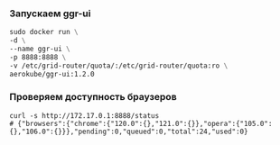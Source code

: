 ### Запускаем ggr-ui

```dockerfile
sudo docker run \
-d \
--name ggr-ui \
-p 8888:8888 \
-v /etc/grid-router/quota/:/etc/grid-router/quota:ro \
aerokube/ggr-ui:1.2.0
```

### Проверяем доступность браузеров
```shell
curl -s http://172.17.0.1:8888/status
# {"browsers":{"chrome":{"120.0":{},"121.0":{}},"opera":{"105.0":{},"106.0":{}}},"pending":0,"queued":0,"total":24,"used":0}
```